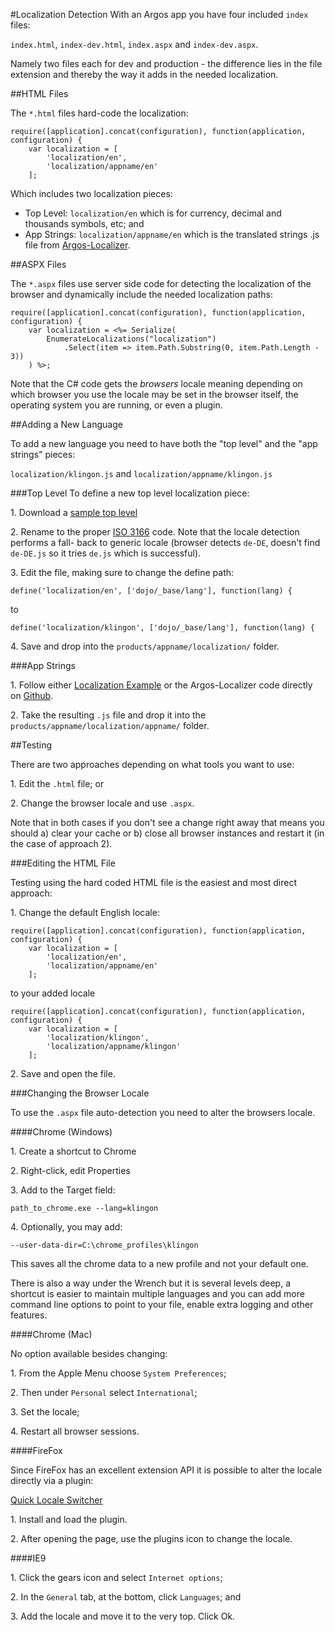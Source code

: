 #Localization Detection
With an Argos app you have four included `index` files:

`index.html`, `index-dev.html`, `index.aspx` and `index-dev.aspx`.

Namely two files each for dev and production - the difference lies in the file extension and thereby the
way it adds in the needed localization.

##HTML Files

The `*.html` files hard-code the localization:

    require([application].concat(configuration), function(application, configuration) {
        var localization = [
            'localization/en',
            'localization/appname/en'
        ];

Which includes two localization pieces:

* Top Level: `localization/en` which is for currency, decimal and thousands symbols, etc; and
* App Strings: `localization/appname/en` which is the translated strings .js file from [Argos-Localizer](https://github.com/SageScottsdalePlatform/argos-localizer).



##ASPX Files

The `*.aspx` files use server side code for detecting the localization of the browser and dynamically
include the needed localization paths:

    require([application].concat(configuration), function(application, configuration) {
        var localization = <%= Serialize(
            EnumerateLocalizations("localization")
                .Select(item => item.Path.Substring(0, item.Path.Length - 3))
        ) %>;

Note that the C# code gets the _browsers_ locale meaning depending on which browser you use the locale
may be set in the browser itself, the operating system you are running, or even a plugin.



##Adding a New Language

To add a new language you need to have both the "top level" and the "app strings" pieces:

`localization/klingon.js` and `localization/appname/klingon.js`


###Top Level
To define a new top level localization piece:

1\. Download a [sample top level](guides/v2_localization_detection/en.js)

2\. Rename to the proper
[ISO 3166](http://www.iso.org/iso/country_codes.htm) code. Note that the locale detection performs a fall-
back to generic locale (browser detects `de-DE`, doesn't find `de-DE.js` so it tries `de.js` which is successful).

3\. Edit the file, making sure to change the define path:

    define('localization/en', ['dojo/_base/lang'], function(lang) {

to

    define('localization/klingon', ['dojo/_base/lang'], function(lang) {

4\. Save and drop into the `products/appname/localization/` folder.


###App Strings

1\. Follow either [Localization Example](#!/guide/v2_localization_example) or the Argos-Localizer code directly on [Github](https://github.com/SageScottsdalePlatform/argos-localizer).

2\. Take the resulting `.js` file and drop it into the `products/appname/localization/appname/` folder.



##Testing

There are two approaches depending on what tools you want to use:

1\. Edit the `.html` file; or

2\. Change the browser locale and use `.aspx`.

Note that in both cases if you don't see a change right away that means you should a) clear your cache or
b) close all browser instances and restart it (in the case of approach 2).


###Editing the HTML File

Testing using the hard coded HTML file is the easiest and most direct approach:

1\. Change the default English locale:

    require([application].concat(configuration), function(application, configuration) {
        var localization = [
            'localization/en',
            'localization/appname/en'
        ];

to your added locale

    require([application].concat(configuration), function(application, configuration) {
        var localization = [
            'localization/klingon',
            'localization/appname/klingon'
        ];

2\. Save and open the file.


###Changing the Browser Locale

To use the `.aspx` file auto-detection you need to alter the browsers locale.

####Chrome (Windows)

1\. Create a shortcut to Chrome

2\. Right-click, edit Properties

3\. Add to the Target field:

    path_to_chrome.exe --lang=klingon

4\. Optionally, you may add:

    --user-data-dir=C:\chrome_profiles\klingon

This saves all the chrome data to a new profile and not your default one.

There is also a way under the Wrench but it is several levels deep, a shortcut is easier to maintain
multiple languages and you can add more command line options to point to your file, enable extra logging
and other features.


####Chrome (Mac)

No option available besides changing:

1\. From the Apple Menu choose `System Preferences`;

2\. Then under `Personal` select `International`;

3\. Set the locale;

4\. Restart all browser sessions.


####FireFox

Since FireFox has an excellent extension API it is possible to alter the locale directly via a plugin:

[Quick Locale Switcher](https://addons.mozilla.org/en-US/firefox/addon/quick-locale-switcher/)

1\. Install and load the plugin.

2\. After opening the page, use the plugins icon to change the locale.


####IE9

1\. Click the gears icon and select `Internet options`;

2\. In the `General` tab, at the bottom, click `Languages`; and

3\. Add the locale and move it to the very top. Click Ok.

